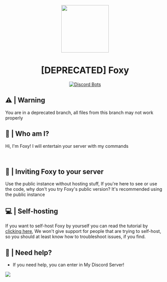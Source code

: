 <p align="center">
<img height="150" src="https://cdn.discordapp.com/attachments/1078322762550083736/1095835653444481145/FOXYY.png" align="center">
<h1 align="center">[DEPRECATED] Foxy</h1>

<p align="center">

<a align="center" href="https://discordbots.org/bot/1006520438865801296?utm_source=widget">
<img src="https://discordbots.org/api/widget/1006520438865801296.png" alt="Discord Bots" />
</a>
 </p>

## ⚠ | Warning
You are in a deprecated branch, all files from this branch may not work properly

## 🤔 | Who am I?
Hi, I'm Foxy! I will entertain your server with my commands

<br>

## 💜 | Inviting Foxy to your server 
Use the public instance without hosting stuff, If you're here to see or use the code, why don't you try Foxy's public version? It's recommended using the public instance

## 💻 | Self-hosting
If you want to self-host Foxy by yourself you can read the tutorial by [clicking here](https://github.com/FoxyTheBot/Foxy/blob/master/docs/SELF-HOSTING.md), We won't give support for people that are trying to self-host, so you should at least know how to troubleshoot issues, if you find.

## 🤔 | Need help?
- If you need help, you can enter in My Discord Server!

<a href="https://foxywebsite.xyz/discord"><img src="https://discordapp.com/api/guilds/768267522670723094/widget.png?style=banner3"></a>